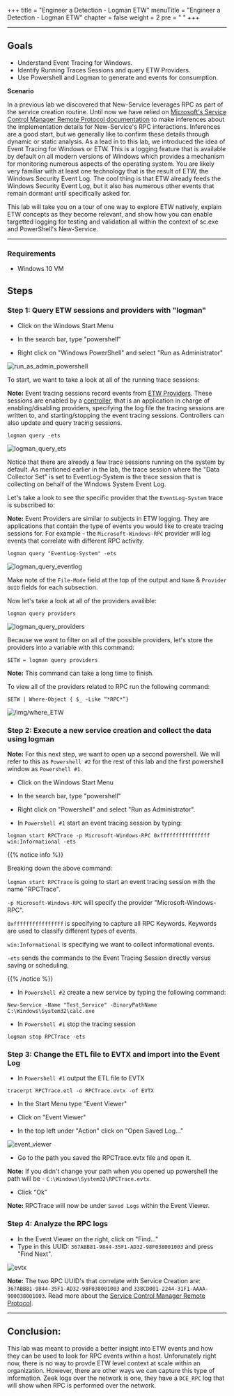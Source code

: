 +++
title = "Engineer a Detection - Logman ETW"
menuTitle = "Engineer a Detection - Logman ETW"
chapter = false
weight = 2
pre = "<i class='fab fa-leanpub'></i> "
+++

---
## Goals

* Understand Event Tracing for Windows.
* Identify Running Traces Sessions and query ETW Providers.
* Use Powershell and Logman to generate and events for consumption.

__Scenario__

In a previous lab we discovered that New-Service leverages RPC as part of the service creation routine. Until now we have relied on [Microsoft's Service Control Manager Remote Protocol documentation](https://docs.microsoft.com/en-us/openspecs/windows_protocols/ms-scmr/705b624a-13de-43cc-b8a2-99573da3635f) to make inferences about the implementation details for New-Service's RPC interactions. Inferences are a good start, but we generally like to confirm these details through dynamic or static analysis. As a lead in to this lab, we introduced the idea of Event Tracing for Windows or ETW. This is a logging feature that is available by default on all modern versions of Windows which provides a mechanism for monitoring numerous aspects of the operating system. You are likely very familiar with at least one technology that is the result of ETW, the Windows Security Event Log. The cool thing is that ETW already feeds the Windows Security Event Log, but it also has numerous other events that remain dormant until specifically asked for.

This lab will take you on a tour of one way to explore ETW natively, explain ETW concepts as they become relevant, and show how you can enable targetted logging for testing and validation all within the context of sc.exe and PowerShell's New-Service.

___
### Requirements
- Windows 10 VM

## Steps

### Step 1: Query ETW sessions and providers with "logman"

*  Click on the Windows Start Menu

*  In the search bar, type "powershell"

*  Right click on "Windows PowerShell" and select "Run as Administrator"

![run_as_admin_powershell](images/run_as_admin_powershell.PNG)

To start, we want to take a look at all of the running trace sessions:

**Note:** Event tracing sessions record events from [ETW Providers](https://docs.microsoft.com/en-us/windows/win32/etw/about-event-tracing#providers). These sessions are enabled by a [controller](https://docs.microsoft.com/en-us/windows/win32/etw/about-event-tracing#controllers), that is an application in charge of enabling/disabling providers, specifying the log file the tracing sessions are written to, and starting/stopping the event tracing sessions. Controllers can also update and query tracing sessions.

```
logman query -ets
```

![logman_query_ets](images/logman_query_ets.PNG)

Notice that there are already a few trace sessions running on the system by default. As mentioned earlier in the lab, the trace session where the "Data Collector Set" is set to EventLog-System is the trace session that is collecting on behalf of the Windows System Event Log.

Let's take a look to see the specific provider that the `EventLog-System` trace is subscribed to:

**Note:** Event Providers are similar to subjects in ETW logging. They are applications that contain the type of events you would like to create tracing sessions for. For example - the  `Microsoft-Windows-RPC` provider will log events that correlate with different RPC activity.
    
```
logman query "EventLog-System" -ets
```
![logman_query_eventlog](images/logman_query_eventlog.PNG)

Make note of the `File-Mode` field at the top of the output and `Name` & `Provider GUID` fields for each subsection. 

Now let's take a look at all of the providers availible:
```
logman query providers
```
![logman_query_providers](images/logman_query_providers.PNG)

Because we want to filter on all of the possible providers, let's store the providers into a variable with this command:

```
$ETW = logman query providers
```

**Note:** This command can take a long time to finish.

To view all of the providers related to RPC run the following command:
```
$ETW | Where-Object { $_ -Like “*RPC*”}
```

![/img/where_ETW](images/where_ETW.PNG)

### Step 2: Execute a new service creation and collect the data using logman

**Note:** For this next step, we want to open up a second powershell. We will refer to this as `Powershell #2` for the rest of this lab and the first powershell window as `Powershell #1`.

*  Click on the Windows Start Menu

*  In the search bar, type "powershell"

*  Right click on "Powershell" and select "Run as Administrator".

*  In `Powershell #1` start an event tracing session by typing: 
   
```
logman start RPCTrace -p Microsoft-Windows-RPC 0xffffffffffffffff win:Informational -ets
```

{{% notice info %}}

Breaking down the above command: 


`logman start RPCTrace` is going to start an event tracing session with the name "RPCTrace". 


`-p Microsoft-Windows-RPC` will specify the provider "Microsoft-Windows-RPC".


 `0xffffffffffffffff` is specifying to capture all RPC Keywords. Keywords are used to classify different types of events.


 `win:Informational` is specifying we want to collect informational events.


 `-ets` sends the commands to the Event Tracing Session directly versus saving or scheduling.


{{% /notice %}}

* In `Powershell #2` create a new service by typing the following command:

```
New-Service -Name "Test_Service" -BinaryPathName C:\Windows\System32\calc.exe
```

*  In `Powershell #1` stop the tracing session

```
logman stop RPCTrace -ets
```

### Step 3: Change the ETL file to EVTX and import into the Event Log

*  In `Powershell #1` output the ETL file to EVTX

```
tracerpt RPCTrace.etl -o RPCTrace.evtx -of EVTX
```

*  In the Start Menu type "Event Viewer"

*  Click on "Event Viewer"

*  In the top left under "Action" click on "Open Saved Log..."

![event_viewer](images/event_viewer.PNG)

*  Go to the path you saved the RPCTrace.evtx file and open it.

**Note:** If you didn't change your path when you opened up powershell the path will be - `C:\Windows\System32\RPCTrace.evtx`.

*  Click "Ok"

**Note:** RPCTrace will now be under `Saved Logs` within the Event Viewer.


### Step 4: Analyze the RPC logs

*  In the Event Viewer on the right, click on "Find..."
*  Type in this UUID: `367ABB81-9844-35F1-AD32-98F038001003` and press "Find Next".

![evtx](images/evtx.png)

**Note:** The two RPC UUID's that correlate with Service Creation are: `367ABB81-9844-35F1-AD32-98F038001003` and `338CD001-2244-31F1-AAAA-900038001003`. Read more about the [Service Control Manager Remote Protocol](https://docs.microsoft.com/en-us/openspecs/windows_protocols/ms-scmr/705b624a-13de-43cc-b8a2-99573da3635f).

---
## Conclusion:

This lab was meant to provide a better insight into ETW events and how they can be used to look for RPC events within a host. Unforunately right now, there is no way to provde ETW level context at scale within an organization. However, there are other ways we can capture this type of information. Zeek logs over the network is one, they have a `DCE_RPC` log that will show when RPC is performed over the network.